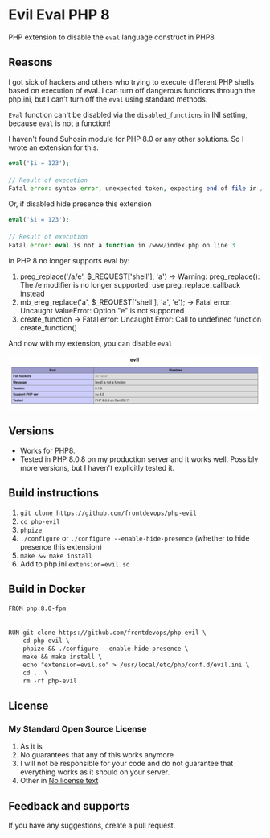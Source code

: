 # Evil Eval PHP 8 
PHP extension to disable the `eval` language construct in PHP8

## Reasons
I got sick of hackers and others who trying to execute different PHP shells
based on execution of eval. I can turn off dangerous functions through the php.ini,
but I can't turn off the `eval` using standard methods.

`Eval` function can't be disabled via the `disabled_functions` in INI setting,
because `eval` is not a function!

I haven't found Suhosin module for PHP 8.0 or any other solutions.
So I wrote an extension for this.

```php
eval('$i = 123');

// Result of execution
Fatal error: syntax error, unexpected token, expecting end of file in /www/index.php on line 3
```

Or, if disabled hide presence this extension
```php
eval('$i = 123');

// Result of execution
Fatal error: eval is not a function in /www/index.php on line 3
```

In PHP 8 no longer supports eval by:
1. preg_replace('/a/e', $_REQUEST['shell'], 'a') -> Warning: preg_replace(): The /e modifier is no longer supported, use preg_replace_callback instead
2. mb_ereg_replace('a', $_REQUEST['shell'], 'a', 'e'); -> Fatal error: Uncaught ValueError: Option "e" is not supported 
3. create_function -> Fatal error: Uncaught Error: Call to undefined function create_function()

And now with my extension, you can disable `eval`

![Disable eval in PHP8 Screenshot](https://raw.githubusercontent.com/frontdevops/php-evil/main/assets/img1.png)


## Versions
- Works for PHP8.
- Tested in PHP 8.0.8 on my production server and it works well.
  Possibly more versions, but I haven't explicitly tested it.


## Build instructions
1. `git clone https://github.com/frontdevops/php-evil`
2. `cd php-evil`
3. `phpize`
4. `./configure` or `./configure --enable-hide-presence` (whether to hide presence this extension)
5. `make && make install`
6. Add to php.ini `extension=evil.so`


## Build in Docker
```docker
FROM php:8.0-fpm


RUN git clone https://github.com/frontdevops/php-evil \
    cd php-evil \
    phpize && ./configure --enable-hide-presence \
    make && make install \
    echo "extension=evil.so" > /usr/local/etc/php/conf.d/evil.ini \
    cd .. \
    rm -rf php-evil

```


## License
### My Standard Open Source License
1. As it is
2. No guarantees that any of this works anymore
3. I will not be responsible for your code and do not guarantee
   that everything works as it should on your server.
4. Other in [No license text](https://github.com/frontdevops/php-evil/blob/main/LICENSE)


## Feedback and supports
If you have any suggestions, create a pull request.

